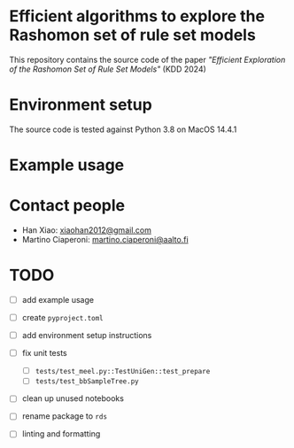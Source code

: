 # Efficient algorithms to explore the Rashomon set of rule set models

This repository contains the source code of the paper *"Efficient Exploration of the Rashomon Set of Rule Set Models"* (KDD 2024)


# Environment setup

The source code is tested against Python 3.8 on MacOS 14.4.1


# Example usage


# Contact people

- Han Xiao: xiaohan2012@gmail.com
- Martino Ciaperoni: martino.ciaperoni@aalto.fi


# TODO

- [ ] add example usage
- [ ] create `pyproject.toml`
- [ ] add environment setup instructions
- [ ] fix unit tests
  - [ ] `tests/test_meel.py::TestUniGen::test_prepare`
  - [ ] `tests/test_bbSampleTree.py`
- [ ] clean up unused notebooks
- [ ] rename package to `rds`
- [ ] linting and formatting 






